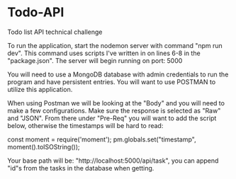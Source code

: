 # Todo-API
Todo list API technical challenge

To run the application, start the nodemon server with command "npm run dev". This command uses scripts I've written in on lines 6-8 in the "package.json".
The server will begin running on port: 5000

You will need to use a MongoDB database with admin credentials to run the program and have persistent entries.
You will want to use POSTMAN to utilize this application.

When using Postman we will be looking at the "Body" and you will need to make a few configurations. Make sure the response is selected as "Raw" and "JSON".
From there under "Pre-Req" you will want to add the script below, otherwise the timestamps will be hard to read:

const moment = require('moment');
pm.globals.set("timestamp", moment().toISOString());

Your base path will be: "http://localhost:5000/api/task", you can append "id"s from the tasks in the database when getting.
